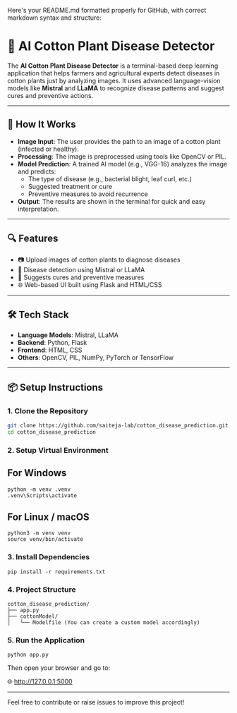 Here's your README.md formatted properly for GitHub, with correct markdown syntax and structure:

# 🌿 AI Cotton Plant Disease Detector

The **AI Cotton Plant Disease Detector** is a terminal-based deep learning application that helps farmers and agricultural experts detect diseases in cotton plants just by analyzing images. It uses advanced language-vision models like **Mistral** and **LLaMA** to recognize disease patterns and suggest cures and preventive actions.

---

## 🧠 How It Works

- **Image Input**: The user provides the path to an image of a cotton plant (infected or healthy).
- **Processing**: The image is preprocessed using tools like OpenCV or PIL.
- **Model Prediction**: A trained AI model (e.g., VGG-16) analyzes the image and predicts:
  - The type of disease (e.g., bacterial blight, leaf curl, etc.)
  - Suggested treatment or cure
  - Preventive measures to avoid recurrence
- **Output**: The results are shown in the terminal for quick and easy interpretation.

---

## 🔍 Features

- 📷 Upload images of cotton plants to diagnose diseases  
- 🧠 Disease detection using Mistral or LLaMA  
- 💊 Suggests cures and preventive measures  
- 🌐 Web-based UI built using Flask and HTML/CSS  

---

## 🛠️ Tech Stack

- **Language Models**: Mistral, LLaMA  
- **Backend**: Python, Flask  
- **Frontend**: HTML, CSS  
- **Others**: OpenCV, PIL, NumPy, PyTorch or TensorFlow  

---

## 📦 Setup Instructions

### 1. Clone the Repository

```bash
git clone https://github.com/saiteja-lab/cotton_disease_prediction.git
cd cotton_disease_prediction
```

### 2. Setup Virtual Environment

## For Windows

```bush
python -m venv .venv
.venv\Scripts\activate
```

## For Linux / macOS

```bush
python3 -m venv venv
source venv/bin/activate
```

### 3. Install Dependencies

```bush
pip install -r requirements.txt
```

### 4. Project Structure

```bush
cotton_disease_prediction/
├── app.py
├── cottonModel/
│   └── Modelfile (You can create a custom model accordingly)
```

### 5. Run the Application

```bush
python app.py
```

Then open your browser and go to:

🌐 http://127.0.0.1:5000


---

Feel free to contribute or raise issues to improve this project!
